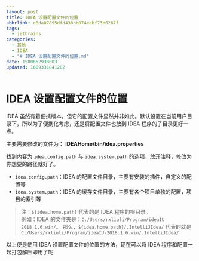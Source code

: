```yaml
---
layout: post
title: IDEA 设置配置文件的位置
abbrlink: c8da07895dfd430bb074eebf73b6267f
tags:
  - jetbrains
categories:
  - 其他
  - IDEA
  - "# IDEA 设置配置文件的位置.md"
date: 1580652938003
updated: 1609331841202
---
```


# IDEA 设置配置文件的位置

IDEA 虽然有着便携版本，但它的配置文件显然并非如此。默认设置在当前用户目录下，所以为了便携化考虑，还是将配置文件也放到 IDEA 程序的子目录更好一点。

主要需要修改的文件为：
**IDEAHome/bin/idea.properties**

找到内容为 `idea.config.path` 与 `idea.system.path` 的选项，放开注释，修改为你想要的路径就好了。

*   `idea.config.path`：IDEA 的配置文件目录，主要有安装的插件，自定义的配置等
*   `idea.system.path`：IDEA 的缓存文件目录，主要有各个项目单独的配置，项目的索引等

> 注：`${idea.home.path}` 代表的是 IDEA 程序的根目录。\
> 例如：IDEA 的文件夹是：`C:/Users/rxliuli/Program/ideaIU-2018.1.6.win/`。 那么，`${idea.home.path}/.IntelliJIdea/` 代表的就是 `C:/Users/rxliuli/Program/ideaIU-2018.1.6.win/.IntelliJIdea/`

以上便是使用 IDEA 设置配置文件的位置的方法，现在可以将 IDEA 程序和配置一起打包解压即用了呢
